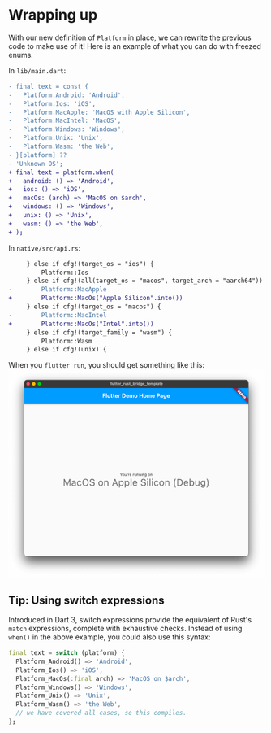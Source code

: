 # Wrapping up

With our new definition of `Platform` in place, we can rewrite the previous code to make use
of it! Here is an example of what you can do with freezed enums.

In `lib/main.dart`:

```diff
- final text = const {
-   Platform.Android: 'Android',
-   Platform.Ios: 'iOS',
-   Platform.MacApple: 'MacOS with Apple Silicon',
-   Platform.MacIntel: 'MacOS',
-   Platform.Windows: 'Windows',
-   Platform.Unix: 'Unix',
-   Platform.Wasm: 'the Web',
- }[platform] ??
- 'Unknown OS';
+ final text = platform.when(
+   android: () => 'Android',
+   ios: () => 'iOS',
+   macOs: (arch) => 'MacOS on $arch',
+   windows: () => 'Windows',
+   unix: () => 'Unix',
+   wasm: () => 'the Web',
+ );
```

In `native/src/api.rs`:

```diff
     } else if cfg!(target_os = "ios") {
         Platform::Ios
     } else if cfg!(all(target_os = "macos", target_arch = "aarch64")) {
-        Platform::MacApple
+        Platform::MacOs("Apple Silicon".into())
     } else if cfg!(target_os = "macos") {
-        Platform::MacIntel
+        Platform::MacOs("Intel".into())
     } else if cfg!(target_family = "wasm") {
         Platform::Wasm
     } else if cfg!(unix) {
```

When you `flutter run`, you should get something like this:
![macos-intel](macos-intel.png)

## Tip: Using switch expressions

Introduced in Dart 3, switch expressions provide the equivalent of Rust's `match` expressions, complete with exhaustive checks.
Instead of using `when()` in the above example, you could also use this syntax:

```dart
final text = switch (platform) {
  Platform_Android() => 'Android',
  Platform_Ios() => 'iOS',
  Platform_MacOs(:final arch) => 'MacOS on $arch',
  Platform_Windows() => 'Windows',
  Platform_Unix() => 'Unix',
  Platform_Wasm() => 'the Web',
  // we have covered all cases, so this compiles.
};
```
